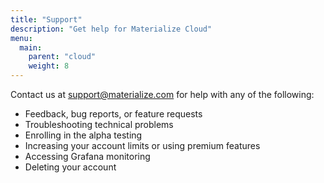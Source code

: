 ```yaml
---
title: "Support"
description: "Get help for Materialize Cloud"
menu:
  main:
    parent: "cloud"
    weight: 8
---
```


Contact us at <a href="mailto:support@materialize.com">support@materialize.com</a> for help with any of the following:

* Feedback, bug reports, or feature requests
* Troubleshooting technical problems
* Enrolling in the alpha testing
* Increasing your account limits or using premium features
* Accessing Grafana monitoring
* Deleting your account
